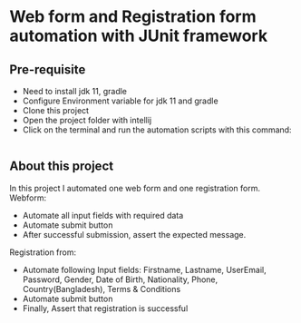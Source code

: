 # Web form and Registration form automation with JUnit framework

## Pre-requisite
- Need to install jdk 11, gradle
- Configure Environment variable for jdk 11 and gradle
- Clone this project
- Open the project folder with intellij
- Click on the terminal and run the automation scripts with this command:
  ```gradle clean test


## About this project
In this project I automated one web form and one registration form.
Webform:
- Automate all input fields with required data
- Automate submit button
- After successful submission, assert the expected message.

Registration from:
- Automate following Input fields: Firstname, Lastname, UserEmail, Password, Gender, Date of Birth, Nationality, Phone, Country(Bangladesh), Terms & Conditions
- Automate submit button
- Finally, Assert that registration is successful
